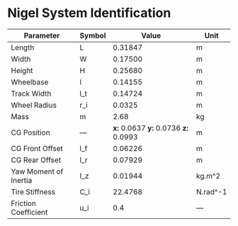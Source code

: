 # Nigel System Identification

| Parameter             | Symbol | Value                                     | Unit     |
|-----------------------|--------|-------------------------------------------|----------|
| Length                | L      | 0.31847                                   | m        |
| Width                 | W      | 0.17500                                   | m        |
| Height                | H      | 0.25680                                   | m        |
| Wheelbase             | l      | 0.14155                                   | m        |
| Track Width           | l_t    | 0.14724                                   | m        |
| Wheel Radius          | r_i    | 0.0325                                    | m        |
| Mass                  | m      | 2.68                                      | kg       |
| CG Position           | —      | **x:** 0.0637 **y:** 0.0736 **z:** 0.0993 | m        |
| CG Front Offset       | l_f    | 0.06226                                   | m        |
| CG Rear Offset        | l_r    | 0.07929                                   | m        |
| Yaw Moment of Inertia | I_z    | 0.01944                                   | kg.m^2   |
| Tire Stiffness        | C_i    | 22.4768                                   | N.rad^-1 |
| Friction Coefficient  | u_i    | 0.4                                       | —        |
